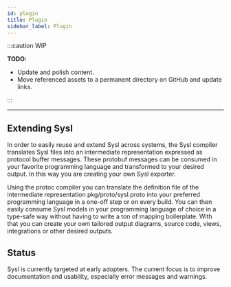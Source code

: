 ```yaml
---
id: plugin
title: Plugin
sidebar_label: Plugin
---
```


:::caution
WIP

**TODO:**

- Update and polish content.
- Move referenced assets to a permanent directory on GitHub and update links.

:::

---

## Extending Sysl

In order to easily reuse and extend Sysl across systems, the Sysl compiler translates Sysl files into an intermediate representation expressed as protocol buffer messages. These protobuf messages can be consumed in your favorite programming language and transformed to your desired output. In this way you are creating your own Sysl exporter.

Using the protoc compiler you can translate the definition file of the intermediate representation pkg/proto/sysl.proto into your preferred programming language in a one-off step or on every build. You can then easily consume Sysl models in your programming language of choice in a type-safe way without having to write a ton of mapping boilerplate. With that you can create your own tailored output diagrams, source code, views, integrations or other desired outputs.

## Status

Sysl is currently targeted at early adopters. The current focus is to improve documentation and usability, especially error messages and warnings.
